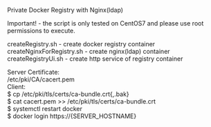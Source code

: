 Private Docker Registry with Nginx(ldap)

Important! - the script is only tested on CentOS7 and please use root permissions to execute.

createRegistry.sh - create docker registry container  
createNginxForRegistry.sh - create nginx(ldap) container  
createRegistryUi.sh - create http service of registry container  

Server Certificate:  
    /etc/pki/CA/cacert.pem  
Client:  
    $ cp /etc/pki/tls/certs/ca-bundle.crt{,.bak}  
    $ cat cacert.pem >> /etc/pki/tls/certs/ca-bundle.crt  
    $ systemctl restart docker  
    $ docker login https://{SERVER_HOSTNAME}  
